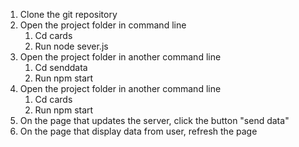 

1.	Clone the git repository
2.	Open the project folder in command line
    1.	Cd  cards
    2.	Run node  sever.js
3.	Open the project folder in another command line
    1.	Cd   senddata
    2.	Run npm start
4.	Open the project folder in another command line 
    1.	Cd  cards
    2.	Run npm start
5.  On the page that updates the server, click the button "send data"
6.  On the page that display data from user, refresh the page

